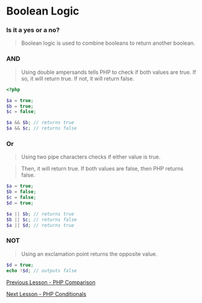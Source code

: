 # Boolean Logic

### Is it a yes or a no?


> Boolean logic is used to combine booleans to return another boolean.

### AND

> Using double ampersands tells PHP to check if both values are true. If so, it will return true. If not, it will return false.

```php
<?php

$a = true;
$b = true;
$c = false;

$a && $b; // returns true
$a && $c; // returns false
```

### Or

> Using two pipe characters checks if either value is true.

> Then, it will return true. If both values are false, then PHP returns false.

```php
$a = true;
$b = false;
$c = false;
$d = true;

$a || $b; // returns true
$b || $c; // returns false
$a || $d; // returns true
```

### NOT

> Using an exclamation point returns the opposite value.

```php
$d = true;
echo !$d; // outputs false
```

[ Previous Lesson - PHP Comparison](./comparisons.md) 

[ Next Lesson - PHP Conditionals ](./conditionals.md)
